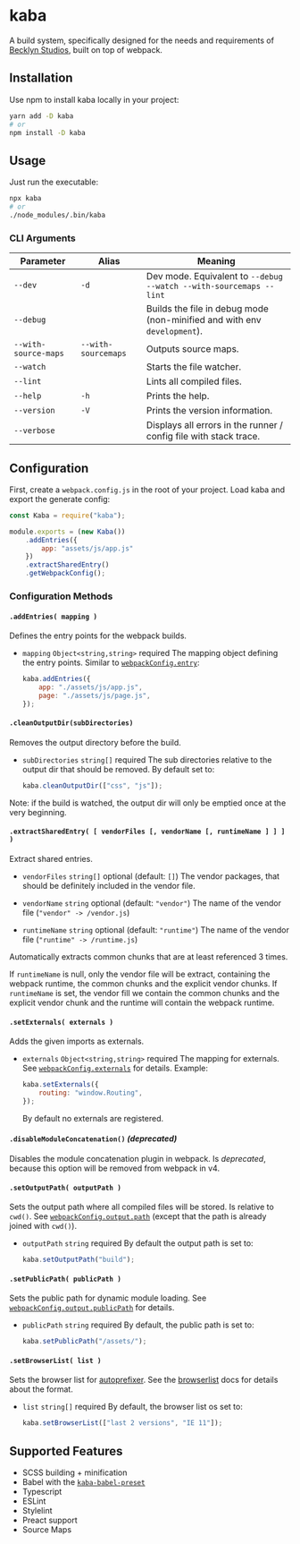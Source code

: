 kaba
====

A build system, specifically designed for the needs and requirements of [Becklyn Studios], built on top of webpack.


Installation
------------

Use npm to install kaba locally in your project:

```bash
yarn add -D kaba
# or
npm install -D kaba
```

Usage
-----

Just run the executable:

```bash
npx kaba
# or
./node_modules/.bin/kaba
```


### CLI Arguments

| Parameter            | Alias               | Meaning                                                                  |
| -------------------- | ------------------- | ------------------------------------------------------------------------ |
| `--dev`              | `-d`                | Dev mode. Equivalent to `--debug --watch --with-sourcemaps --lint`       |
| `--debug`            |                     | Builds the file in debug mode (non-minified and with env `development`). |
| `--with-source-maps` | `--with-sourcemaps` | Outputs source maps.                                                     |
| `--watch`            |                     | Starts the file watcher.                                                 |
| `--lint`             |                     | Lints all compiled files.                                                |
| `--help`             | `-h`                | Prints the help.                                                         |
| `--version`          | `-V`                | Prints the version information.                                          |
| `--verbose`          |                     | Displays all errors in the runner / config file with stack trace.        |


Configuration
-------------

First, create a `webpack.config.js` in the root of your project.
Load kaba and export the generate config:


```js
const Kaba = require("kaba");

module.exports = (new Kaba())
    .addEntries({
        app: "assets/js/app.js"
    })
    .extractSharedEntry()
    .getWebpackConfig();
```

### Configuration Methods

#### `.addEntries( mapping )`

Defines the entry points for the webpack builds.

*   `mapping` `Object<string,string>` required
    The mapping object defining the entry points. Similar to [`webpackConfig.entry`]:

    ```js
    kaba.addEntries({
        app: "./assets/js/app.js",
        page: "./assets/js/page.js",
    });
    ```


#### `.cleanOutputDir(subDirectories)`

Removes the output directory before the build.

*   `subDirectories` `string[]` required
    The sub directories relative to the output dir that should be removed.
    By default set to:
    ```js
    kaba.cleanOutputDir(["css", "js"]);
    ```

Note: if the build is watched, the output dir will only be emptied once at the very beginning.


#### `.extractSharedEntry( [ vendorFiles [, vendorName [, runtimeName ] ] ] )`

Extract shared entries.

*   `vendorFiles` `string[]` optional (default: `[]`)
    The vendor packages, that should be definitely included in the vendor file.

*   `vendorName` `string` optional (default: `"vendor"`)
    The name of the vendor file (`"vendor" -> /vendor.js`)

*   `runtimeName` `string` optional (default: `"runtime"`)
    The name of the vendor file (`"runtime" -> /runtime.js`)
    
Automatically extracts common chunks that are at least referenced 3 times.

If `runtimeName` is null, only the vendor file will be extract, containing the webpack runtime, the common chunks and the explicit vendor chunks.
If `runtimeName` is set, the vendor fill we contain the common chunks and the explicit vendor chunk and the runtime will contain the webpack runtime.


#### `.setExternals( externals )`

Adds the given imports as externals.

*   `externals` `Object<string,string>` required
    The mapping for externals. See [`webpackConfig.externals`] for details.
    Example:

    ```js
    kaba.setExternals({
        routing: "window.Routing",
    });
    ```

    By default no externals are registered.


#### `.disableModuleConcatenation()` *(deprecated)*

Disables the module concatenation plugin in webpack.
Is *deprecated*, because this option will be removed from webpack in v4.


#### `.setOutputPath( outputPath )`

Sets the output path where all compiled files will be stored. Is relative to `cwd()`. See [`webpackConfig.output.path`] (except that the path is already joined with `cwd()`).

*   `outputPath` `string` required
    By default the output path is set to:
    ```js
    kaba.setOutputPath("build");
    ```


#### `.setPublicPath( publicPath )`

Sets the public path for dynamic module loading. See [`webpackConfig.output.publicPath`] for details.

*   `publicPath` `string` required
    By default, the public path is set to:
    ```js
    kaba.setPublicPath("/assets/");
    ```


#### `.setBrowserList( list )`

Sets the browser list for [autoprefixer]. See the [browserlist] docs for details about the format.

*   `list` `string[]` required
    By default, the browser list os set to:
    ```js
    kaba.setBrowserList(["last 2 versions", "IE 11"]);
    ```



Supported Features
------------------

* SCSS building + minification
* Babel with the [`kaba-babel-preset`]
* Typescript
* ESLint
* Stylelint
* Preact support
* Source Maps


[autoprefixer]: https://github.com/postcss/autoprefixer
[browserlist]: https://github.com/ai/browserslist
[Becklyn Studios]: https://www.becklyn.com
[`kaba-babel-preset`]: https://github.com/Becklyn/kaba-babel-preset
[`webpackConfig.entry`]: https://webpack.js.org/configuration/entry-context/#entry
[`webpackConfig.externals`]: https://webpack.js.org/configuration/externals/
[`webpackConfig.output.path`]: https://webpack.js.org/configuration/output/#output-path
[`webpackConfig.output.publicPath`]: https://webpack.js.org/configuration/output/#output-publicpath
